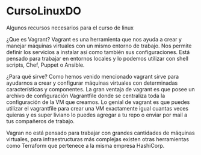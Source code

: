 # CursoLinuxDO
Algunos recursos necesarios para el curso de linux


¿Que es Vagrant?
Vagrant es una herramienta que nos ayuda a crear y manejar máquinas virtuales con un mismo entorno de trabajo. Nos permite definir los servicios a instalar así como también sus configuraciones. Está pensado para trabajar en entornos locales y lo podemos utilizar con shell scripts, Chef, Puppet o Ansible.

¿Para qué sirve?
Como hemos venido mencionado vagrant sirve para ayudarnos a crear y configurar máquinas virtuales con determinadas características y componentes. La gran ventaja de vagrant es que posee un archivo de configuración Vagrantfile donde se centraliza toda la configuración de la VM que creamos. Lo genial de vagrant es que puedes utilizar el vagrantfile para crear una VM exactamente igual cuantas veces quieras y es super liviano lo puedes agregar a tu repo o enviar por mail a tus compañeros de trabajo.

Vagran no está pensado para trabajar con grandes cantidades de máquinas virtuales, para infraestructuras más complejas existen otras herramientas como Terraform que pertenece a la misma empresa HashiCorp.


